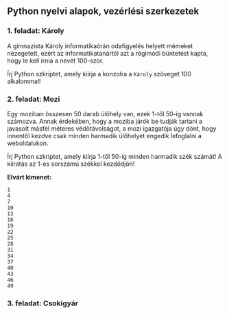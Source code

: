 <style>
	h1:first-of-type { display: none; }
</style>

# Szkriptnyelvek - 1. gyakorló feladatsor

## Python nyelvi alapok, vezérlési szerkezetek


### 1. feladat: Károly

A gimnazista Károly informatikaórán odafigyelés helyett mémeket nézegetett, ezért az informatikatanártól azt a régimódi büntetést kapta, hogy le kell írnia a nevét 100-szor.

Írj Python szkriptet, amely kiírja a konzolra a `Károly` szöveget 100 alkalommal!


### 2. feladat: Mozi

Egy moziban összesen 50 darab ülőhely van, ezek 1-től 50-ig vannak számozva. Annak érdekében, hogy a moziba járók be tudják tartani a javasolt másfél méteres védőtávolságot, a mozi igazgatója úgy dönt, hogy innentől kezdve csak minden harmadik ülőhelyet engedik lefoglalni a weboldalukon.

Írj Python szkriptet, amely kiírja 1-től 50-ig minden harmadik szék számát! A kiíratás az 1-es sorszámú székkel kezdődjön!

**Elvárt kimenet:**

```
1
4
7
10
13
16
19
22
25
28
31
34
37
40
43
46
49
```


### 3. feladat: Csokigyár

